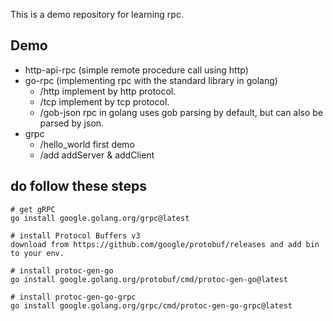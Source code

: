 This is a demo repository for learning rpc.
## Demo
+ http-api-rpc (simple remote procedure call using http)
+ go-rpc (implementing rpc with the standard library in golang)
    + /http implement by http protocol.
    + /tcp implement by tcp protocol.
    + /gob-json rpc in golang uses gob parsing by default, but can also be parsed by json.
+ grpc
    + /hello_world first demo
    + /add addServer & addClient

## do follow these steps
```
# get gRPC 
go install google.golang.org/grpc@latest

# install Protocol Buffers v3
download from https://github.com/google/protobuf/releases and add bin to your env.

# install protoc-gen-go
go install google.golang.org/protobuf/cmd/protoc-gen-go@latest

# install protoc-gen-go-grpc
go install google.golang.org/grpc/cmd/protoc-gen-go-grpc@latest
```